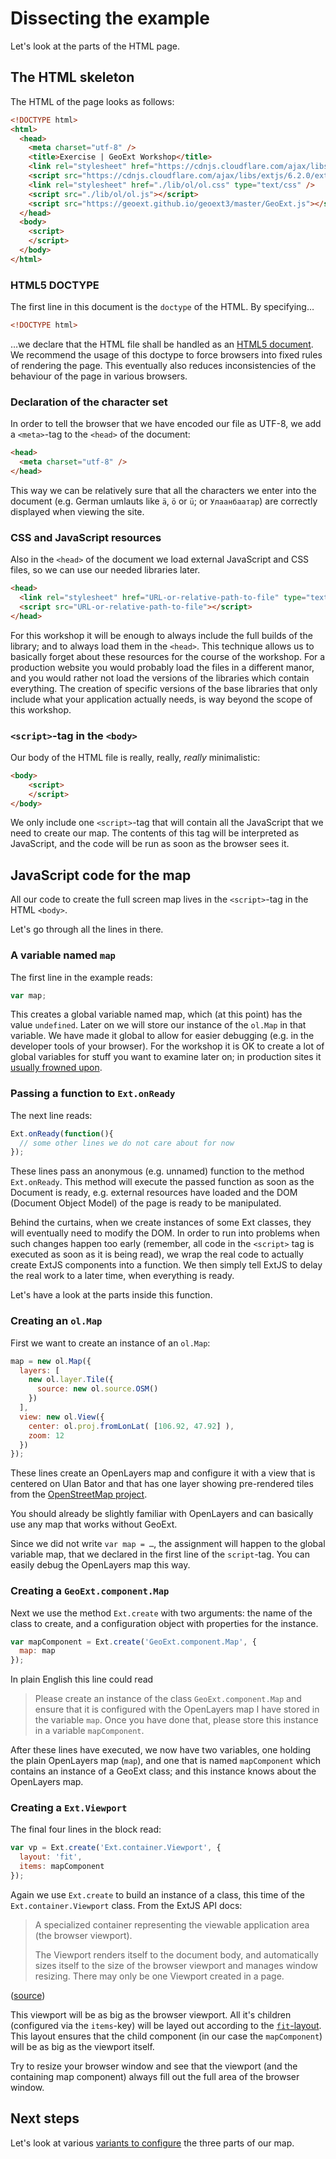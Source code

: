 # Dissecting the example

Let's look at the parts of the HTML page.

## The HTML skeleton

The HTML of the page looks as follows:

```html
<!DOCTYPE html>
<html>
  <head>
    <meta charset="utf-8" />
    <title>Exercise | GeoExt Workshop</title>
    <link rel="stylesheet" href="https://cdnjs.cloudflare.com/ajax/libs/extjs/6.2.0/classic/theme-triton/resources/theme-triton-all.css" type="text/css" />
    <script src="https://cdnjs.cloudflare.com/ajax/libs/extjs/6.2.0/ext-all.js"></script>
    <link rel="stylesheet" href="./lib/ol/ol.css" type="text/css" />
    <script src="./lib/ol/ol.js"></script>
    <script src="https://geoext.github.io/geoext3/master/GeoExt.js"></script>
  </head>
  <body>
    <script>
    </script>
  </body>
</html>
```

### HTML5 DOCTYPE

The first line in this document is the `doctype` of the HTML. By specifying…

```html
<!DOCTYPE html>
```

…we declare that the HTML file shall be handled as an [HTML5 document](https://developer.mozilla.org/en-US/docs/Web/Guide/HTML/HTML5). We recommend the usage of this doctype to force browsers into fixed rules of rendering the page. This eventually also reduces inconsistencies of the behaviour of the page in various browsers.

### Declaration of the character set

In order to tell the browser that we have encoded our file as UTF-8, we add a `<meta>`-tag to the `<head>` of the document:

```html
<head>
  <meta charset="utf-8" />
</head>
```

This way we can be relatively sure that all the characters we enter into the document (e.g. German umlauts like `ä`, `ö` or `ü`; or `Улаанбаатар`) are correctly displayed when viewing the site.

### CSS and JavaScript resources

Also in the `<head>` of the document we load external JavaScript and CSS files, so we can use our needed libraries later.

```html
<head>
  <link rel="stylesheet" href="URL-or-relative-path-to-file" type="text/css" />
  <script src="URL-or-relative-path-to-file"></script>
</head>
```

For this workshop it will be enough to always include the full builds of the library; and to always load them in the `<head>`. This technique allows us to basically forget about these resources for the course of the workshop. For a production website you would probably load the files in a different manor, and you would rather not load the versions of the libraries which contain everything. The creation of specific versions of the base libraries that only include what your application actually needs, is way beyond the scope of this workshop.

### `<script>`-tag in the `<body>`

Our body of the HTML file is really, really, *really* minimalistic:

```html
<body>
    <script>
    </script>
</body>
```

We only include one `<script>`-tag that will contain all the JavaScript that we need to create our map. The contents of this tag will be interpreted as JavaScript, and the code will be run as soon as the browser sees it.

## JavaScript code for the map

All our code to create the full screen map lives in the `<script>`-tag in the HTML `<body>`.

Let's go through all the lines in there.

### A variable named `map`

The first line in the example reads:

```js
var map;
```

This creates a global variable named map, which (at this point) has the value `undefined`. Later on we will store our instance of the `ol.Map` in that variable. We have made it global to allow for easier debugging (e.g. in the developer tools of your browser). For the workshop it is OK to create a lot of global variables for stuff you want to examine later on; in production sites it [usually frowned upon](http://programmers.stackexchange.com/a/277283).

### Passing a function to `Ext.onReady`

The next line reads:

```js
Ext.onReady(function(){
  // some other lines we do not care about for now
});
```

These lines pass an anonymous (e.g. unnamed) function to the method `Ext.onReady`. This method will execute the passed function as soon as the Document is ready, e.g. external resources have loaded and the DOM (Document Object Model) of the page is ready to be manipulated.

Behind the curtains, when we create instances of some Ext classes, they will eventually need to modify the DOM. In order to run into problems when such changes happen too early (remember, all code in the `<script>` tag is executed as soon as it is being read), we wrap the real code to actually create ExtJS components into a function. We then simply tell ExtJS to delay the real work to a later time, when everything is ready.

Let's have a look at the parts inside this function.

### Creating an `ol.Map`

First we want to create an instance of an `ol.Map`:

```js
map = new ol.Map({
  layers: [
    new ol.layer.Tile({
      source: new ol.source.OSM()
    })
  ],
  view: new ol.View({
    center: ol.proj.fromLonLat( [106.92, 47.92] ),
    zoom: 12
  })
});
```

These lines create an OpenLayers map and configure it with a view that is centered on Ulan Bator and that has one layer showing pre-rendered tiles from the [OpenStreetMap project](http://www.openstreetmap.org/).

You should already be slightly familiar with OpenLayers and can basically use any map that works without GeoExt.

Since we did not write `var map = …`, the assignment will happen to the global variable map, that we declared in the first line of the `script`-tag. You can easily debug the OpenLayers map this way.

### Creating a `GeoExt.component.Map`

Next we use the method `Ext.create` with two arguments: the name of the class to create, and a configuration object with properties for the instance.

```js
var mapComponent = Ext.create('GeoExt.component.Map', {
  map: map
});
```

In plain English this line could read

> Please create an instance of the class `GeoExt.component.Map` and ensure that it is configured with the OpenLayers map I have stored in the variable `map`. Once you have done that, please store this instance in a variable `mapComponent`.

After these lines have executed, we now have two variables, one holding the plain OpenLayers map (`map`), and one that is named `mapComponent` which contains an instance of a GeoExt class; and this instance knows about the OpenLayers map.

### Creating a `Ext.Viewport`

The final four lines in the block read:

```js
var vp = Ext.create('Ext.container.Viewport', {
  layout: 'fit',
  items: mapComponent
});
```

Again we use `Ext.create` to build an instance of a class, this time of the `Ext.container.Viewport` class. From the ExtJS API docs:

> A specialized container representing the viewable application area (the browser viewport).
>
> The Viewport renders itself to the document body, and automatically sizes itself to the size of the browser viewport and manages window resizing. There may only be one Viewport created in a page.

([source](http://docs.sencha.com/extjs/6.0/6.0.0-classic/#!/api/Ext.container.Viewport))

This viewport will be as big as the browser viewport. All it's children (configured via the `items`-key) will be layed out according to the [`fit`-layout](http://docs.sencha.com/extjs/6.0/6.0.0-classic/#!/api/Ext.layout.container.Fit). This layout ensures that the child component (in our case the `mapComponent`) will be as big as the viewport itself.

Try to resize your browser window and see that the viewport (and the containing map component) always fill out the full area of the browser window.

## Next steps

Let's look at various [variants to configure](configuration-variants.md) the three parts of our map.
